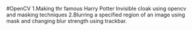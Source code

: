 #OpenCV 
1.Making thr famous Harry Potter Invisible cloak using opencv and masking techniques
2.Blurring a specified region of an image using mask and changing blur strength using trackbar.

